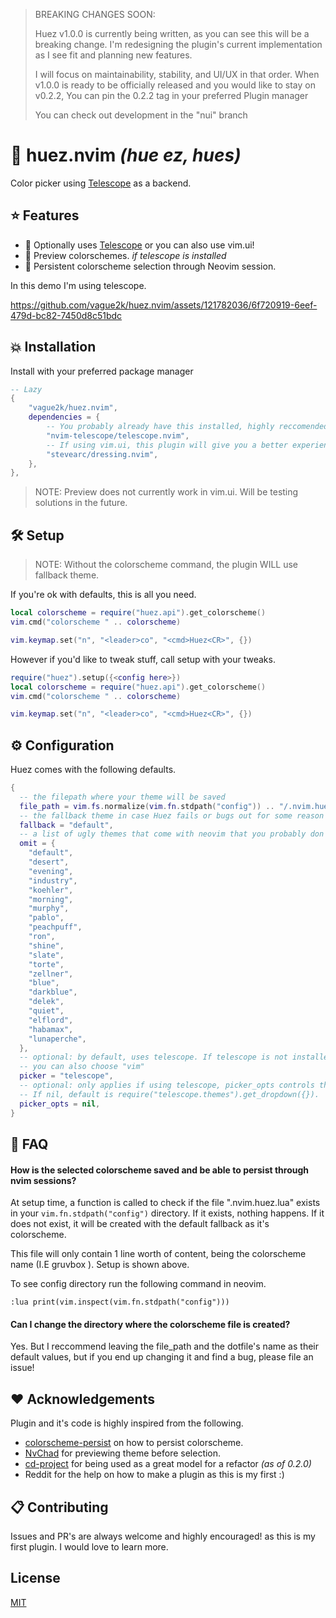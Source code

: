 > BREAKING CHANGES SOON:
>
> Huez v1.0.0 is currently being written, as you can see this will be a breaking change.
> I'm redesigning the plugin's current implementation as I see fit and planning new features.
>
> I will focus on maintainability, stability, and UI/UX in that order.
> When v1.0.0 is ready to be officially released and you would like to stay on v0.2.2, You can pin the 0.2.2 tag in your preferred Plugin manager
>
> You can check out development in the "nui" branch

# 🎨 huez.nvim _(hue ez, hues)_

Color picker using [Telescope](https://github.com/nvim-telescope/telescope.nvim) as a backend.

## ⭐️ Features

- 🔭 Optionally uses [Telescope](https://github.com/nvim-telescope/telescope.nvim) or you can also use vim.ui!
- 🌄 Preview colorschemes. _if telescope is installed_
- 💾 Persistent colorscheme selection through Neovim session.

In this demo I'm using telescope.

https://github.com/vague2k/huez.nvim/assets/121782036/6f720919-6eef-479d-bc82-7450d8c51bdc

## 💥 Installation

Install with your preferred package manager

```lua
-- Lazy
{
    "vague2k/huez.nvim",
    dependencies = {
        -- You probably already have this installed, highly reccomended you do.
        "nvim-telescope/telescope.nvim",
        -- If using vim.ui, this plugin will give you a better experience
        "stevearc/dressing.nvim",
    },
},
```

> NOTE: Preview does not currently work in vim.ui. Will be testing solutions in the future.

## 🛠 Setup

> NOTE: Without the colorscheme command, the plugin WILL use fallback theme.

If you're ok with defaults, this is all you need.

```lua
local colorscheme = require("huez.api").get_colorscheme()
vim.cmd("colorscheme " .. colorscheme)

vim.keymap.set("n", "<leader>co", "<cmd>Huez<CR>", {})
```

However if you'd like to tweak stuff, call setup with your tweaks.

```lua
require("huez").setup({<config here>})
local colorscheme = require("huez.api").get_colorscheme()
vim.cmd("colorscheme " .. colorscheme)

vim.keymap.set("n", "<leader>co", "<cmd>Huez<CR>", {})
```

## ⚙️ Configuration

Huez comes with the following defaults.

```lua
{
  -- the filepath where your theme will be saved
  file_path = vim.fs.normalize(vim.fn.stdpath("config")) .. "/.nvim.huez.lua",
  -- the fallback theme in case Huez fails or bugs out for some reason
  fallback = "default",
  -- a list of ugly themes that come with neovim that you probably don't want to choose from in the picker
  omit = {
    "default",
    "desert",
    "evening",
    "industry",
    "koehler",
    "morning",
    "murphy",
    "pablo",
    "peachpuff",
    "ron",
    "shine",
    "slate",
    "torte",
    "zellner",
    "blue",
    "darkblue",
    "delek",
    "quiet",
    "elflord",
    "habamax",
    "lunaperche",
  },
  -- optional: by default, uses telescope. If telescope is not installed, will fall back to "vim.ui"
  -- you can also choose "vim"
  picker = "telescope",
  -- optional: only applies if using telescope, picker_opts controls the dropdown style
  -- If nil, default is require("telescope.themes").get_dropdown({}).
  picker_opts = nil,
}

```

## 💭 FAQ

#### How is the selected colorscheme saved and be able to persist through nvim sessions?

At setup time, a function is called to check if the file ".nvim.huez.lua" exists in your `vim.fn.stdpath("config")` directory. If it exists, nothing happens. If it does not exist, it will be created with the default fallback as it's colorscheme.

This file will only contain 1 line worth of content, being the colorscheme name (I.E gruvbox <EOF>). Setup is shown above.

To see config directory run the following command in neovim.

`:lua print(vim.inspect(vim.fn.stdpath("config")))`

#### Can I change the directory where the colorscheme file is created?

Yes. But I reccommend leaving the file_path and the dotfile's name as their default values, but if you end up changing it and find a bug, please file an issue!

## ❤️ Acknowledgements

Plugin and it's code is highly inspired from the following.

- [colorscheme-persist](https://github.com/propet/colorscheme-persist.nvim) on how to persist colorscheme.
- [NvChad](https://github.com/NvChad/NvChad) for previewing theme before selection.
- [cd-project](https://github.com/LintaoAmons/cd-project.nvim) for being used as a great model for a refactor _(as of 0.2.0)_
- Reddit for the help on how to make a plugin as this is my first :)

## 📋 Contributing

Issues and PR's are always welcome and highly encouraged! as this is my first plugin. I would love to learn more.

## License

[MIT](https://choosealicense.com/licenses/mit/)
